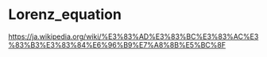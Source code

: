# Lorenz_equation

https://ja.wikipedia.org/wiki/%E3%83%AD%E3%83%BC%E3%83%AC%E3%83%B3%E3%83%84%E6%96%B9%E7%A8%8B%E5%BC%8F
